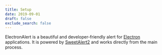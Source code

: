```yaml
---
title: Setup
date: 2019-09-01
draft: false
exclude_search: false
---
```


ElectronAlert is a beautiful and developer-friendly alert for [Electron](https://electronjs.org/) applications. It is powered by [SweetAlert2](https://sweetalert2.github.io) and works directly from the main process.
